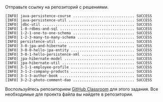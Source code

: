 <p>Отправьте ссылку на репозиторий с решениями.</p>

<pre><code>[INFO] java-persistence-course ............................ SUCCESS
[INFO] java-persistence-util .............................. SUCCESS
[INFO] jdbc-util .......................................... SUCCESS
[INFO] 1-0-rdbms-and-sql .................................. SUCCESS
[INFO] 1-2-1-one-to-one-schema ............................ SUCCESS
[INFO] 1-2-3-many-to-many-schema .......................... SUCCESS
[INFO] persistence-util ................................... SUCCESS
[INFO] 3-0-jpa-and-hibernate .............................. SUCCESS
[INFO] 3-0-0-hello-jpa-entity ............................. SUCCESS
[INFO] 3-0-1-hello-persistence-xml ........................ SUCCESS
[INFO] jpa-hibernate-model ................................ SUCCESS
[INFO] jpa-hibernate-util ................................. SUCCESS
[INFO] 3-1-1-employee-profile ............................. SUCCESS
[INFO] 3-1-2-company-products ............................. SUCCESS
[INFO] 3-1-3-author-book .................................. SUCCESS
[INFO] 3-2-2-photo-comment-dao ............................ SUCCESS
</code></pre>

<p>Воспользуйтесь репозиторием <a href="https://classroom.github.com/a/qbixeUCu" rel="noopener noreferrer nofollow" target="_blank">GitHub Classroom</a> для этого задания. Все необходимые для проекта файла вы найдете в репозитории.</p>